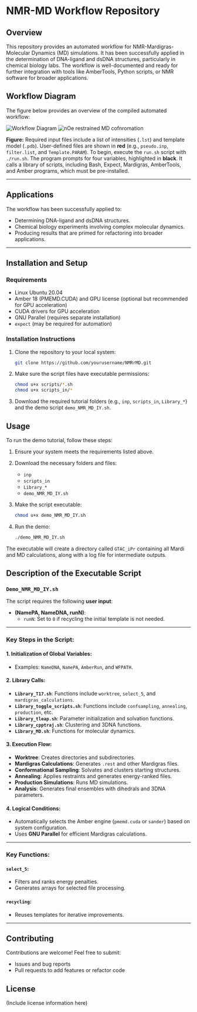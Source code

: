 # NMR-MD Workflow Repository

## Overview

This repository provides an automated workflow for NMR-Mardigras-Molecular Dynamics (MD) simulations. It has been successfully applied in the determination of DNA-ligand and dsDNA structures, particularly in chemical biology labs. The workflow is well-documented and ready for further integration with tools like AmberTools, Python scripts, or NMR software for broader applications.

## Workflow Diagram

The figure below provides an overview of the compiled automated workflow:

![Workflow Diagram](../doc/Exe%20flowchart.png) 
![nOe restrained MD cofnromation](../doc/nOe_restrained_MD_conformation.gif)

**Figure:** Required input files include a list of intensities (`.lst`) and template model (`.pdb`). User-defined files are shown in **red** (e.g., `pseudo.inp`, `filter.list`, and `Template.PARAM`). To begin, execute the `run.sh` script with `./run.sh`. The program prompts for four variables, highlighted in **black**. It calls a library of scripts, including Bash, Expect, Mardigras, AmberTools, and Amber programs, which must be pre-installed.

---

## Applications

The workflow has been successfully applied to:
- Determining DNA-ligand and dsDNA structures.
- Chemical biology experiments involving complex molecular dynamics.
- Producing results that are primed for refactoring into broader applications.

---

## Installation and Setup

### Requirements
- Linux Ubuntu 20.04
- Amber 18 (PMEMD.CUDA) and GPU license (optional but recommended for GPU acceleration)
- CUDA drivers for GPU acceleration
- GNU Parallel (requires separate installation)
- `expect` (may be required for automation)

### Installation Instructions
1. Clone the repository to your local system:
    ```bash
    git clone https://github.com/yourusername/NMRrMD.git
    ```
2. Make sure the script files have executable permissions:
    ```bash
    chmod u+x scripts/*.sh
    chmod u+x scripts_in/*
    ```

3. Download the required tutorial folders (e.g., `inp`, `scripts_in`, `Library_*`) and the demo script `demo_NMR_MD_IY.sh`.


## Usage

To run the demo tutorial, follow these steps:

1. Ensure your system meets the requirements listed above.
2. Download the necessary folders and files:
    - `inp`
    - `scripts_in`
    - `Library_*`
    - `demo_NMR_MD_IY.sh`

3. Make the script executable:
    ```bash
    chmod u+x demo_NMR_MD_IY.sh
    ```

4. Run the demo:
    ```bash
    ./demo_NMR_MD_IY.sh
    ```

The executable will create a directory called `GTAC_iPr` containing all Mardi and MD calculations, along with a log file for intermediate outputs.

## Description of the Executable Script

### `Demo_NMR_MD_IY.sh`

The script requires the following **user input**:
- **(NamePA, NameDNA, runN)**:
  - `runN`: Set to `0` if recycling the initial template is not needed.

---

### Key Steps in the Script:

#### 1. Initialization of Global Variables:
- Examples: `NameDNA`, `NamePA`, `AmberRun`, and `WFPATH`.

#### 2. Library Calls:
- **`Library_T17.sh`**: Functions include `worktree`, `select_5`, and `mardigras_calculations`.
- **`Library_toggle_scripts.sh`**: Functions include `confsampling`, `annealing`, `production`, etc.
- **`Library_tleap.sh`**: Parameter initialization and solvation functions.
- **`Library_cpptraj.sh`**: Clustering and 3DNA functions.
- **`Library_MD.sh`**: Functions for molecular dynamics.

#### 3. Execution Flow:
- **Worktree**: Creates directories and subdirectories.
- **Mardigras Calculations**: Generates `.rest` and other Mardigras files.
- **Conformational Sampling**: Solvates and clusters starting structures.
- **Annealing**: Applies restraints and generates energy-ranked files.
- **Production Simulations**: Runs MD simulations.
- **Analysis**: Generates final ensembles with dihedrals and 3DNA parameters.

#### 4. Logical Conditions:
- Automatically selects the Amber engine (`pmemd.cuda` or `sander`) based on system configuration.
- Uses **GNU Parallel** for efficient Mardigras calculations.

---

### Key Functions:

#### `select_5`:
- Filters and ranks energy penalties.
- Generates arrays for selected file processing.

#### `recycling`:
- Reuses templates for iterative improvements.

---

## Contributing

Contributions are welcome! Feel free to submit:
- Issues and bug reports
- Pull requests to add features or refactor code

## License

(Include license information here)
